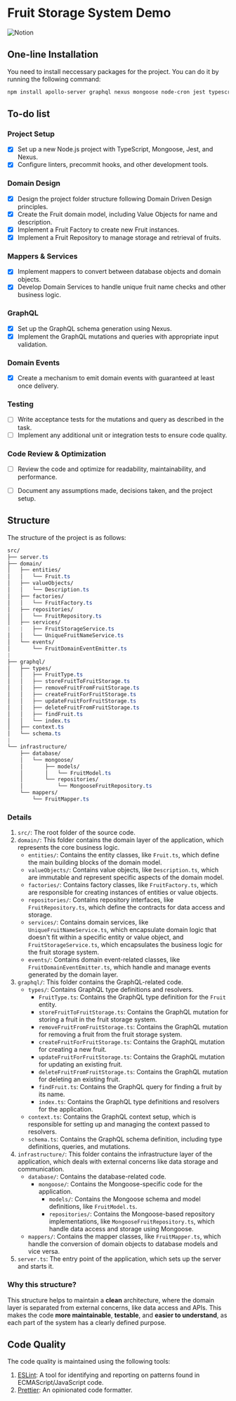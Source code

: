 # Fruit Storage System Demo

<div style="display: flex; flex-direction: row; gap: 20px;">
    <span onclick="window.open('https://www.notion.so/skandio/DDD-Task-681ae75a799b4bd392c658f8eeedc595?pvs=4', '_blank')" style="cursor: pointer;"><img src="https://img.shields.io/badge/Notion-000000?style=for-the-badge&logo=Notion&logoColor=white" alt="Notion"></span>
</div>


<!-- This repo is about a demo of backend application using DDD (Domain Driven Design) approach. -->

## One-line Installation

You need to install neccessary packages for the project. You can do it by running the following command:

```sh
npm install apollo-server graphql nexus mongoose node-cron jest typescript ts-node ts-jest @types/node @types/jest @types/mongoose @types/graphql
```

## To-do list
### Project Setup

- [x] Set up a new Node.js project with TypeScript, Mongoose, Jest, and Nexus.
- [x] Configure linters, precommit hooks, and other development tools.

### Domain Design

- [x] Design the project folder structure following Domain Driven Design principles.
- [x] Create the Fruit domain model, including Value Objects for name and description.
- [x] Implement a Fruit Factory to create new Fruit instances.
- [x] Implement a Fruit Repository to manage storage and retrieval of fruits.

### Mappers & Services

- [x] Implement mappers to convert between database objects and domain objects.
- [x] Develop Domain Services to handle unique fruit name checks and other business logic.

### GraphQL

- [x] Set up the GraphQL schema generation using Nexus.
- [x] Implement the GraphQL mutations and queries with appropriate input validation.

### Domain Events

- [x] Create a mechanism to emit domain events with guaranteed at least once delivery.

### Testing

- [ ] Write acceptance tests for the mutations and query as described in the task.
- [ ] Implement any additional unit or integration tests to ensure code quality.

### Code Review & Optimization

- [ ] Review the code and optimize for readability, maintainability, and performance.
- [ ] Document any assumptions made, decisions taken, and the project setup.





## Structure
The structure of the project is as follows:

```css
src/
├── server.ts 
├── domain/
│   ├── entities/
│   │   └── Fruit.ts
│   ├── valueObjects/
│   │   └── Description.ts
│   ├── factories/
│   │   └── FruitFactory.ts
│   ├── repositories/
│   │   └── FruitRepository.ts
│   ├── services/
|   |   ├── FruitStorageService.ts 
│   │   └── UniqueFruitNameService.ts
│   └── events/
│       └── FruitDomainEventEmitter.ts
|
├── graphql/
│   ├── types/
│   │   ├── FruitType.ts 
│   │   ├── storeFruitToFruitStorage.ts 
│   │   ├── removeFruitFromFruitStorage.ts 
│   │   ├── createFruitForFruitStorage.ts 
│   │   ├── updateFruitForFruitStorage.ts 
│   │   ├── deleteFruitFromFruitStorage.ts 
│   │   ├── findFruit.ts 
│   │   └── index.ts 
│   ├── context.ts 
│   └── schema.ts 
|
└── infrastructure/
    ├── database/
    │   └── mongoose/
    │       ├── models/
    │       │   └── FruitModel.ts
    │       └── repositories/
    │           └── MongooseFruitRepository.ts
    └── mappers/
        └── FruitMapper.ts
```

### Details
1. `src/`: The root folder of the source code.
2. `domain/`: This folder contains the domain layer of the application, which represents the core business logic.
    - `entities/`: Contains the entity classes, like `Fruit.ts`, which define the main building blocks of the domain model.
    - `valueObjects/`: Contains value objects, like `Description.ts`, which are immutable and represent specific aspects of the domain model.
    - `factories/`: Contains factory classes, like `FruitFactory.ts`, which are responsible for creating instances of entities or value objects.
    - `repositories/`: Contains repository interfaces, like `FruitRepository.ts`, which define the contracts for data access and storage.
    - `services/`: Contains domain services, like `UniqueFruitNameService.ts`, which encapsulate domain logic that doesn't fit within a specific entity or value object, and `FruitStorageService.ts`, which encapsulates the business logic for the fruit storage system.
    - `events/`: Contains domain event-related classes, like `FruitDomainEventEmitter.ts`, which handle and manage events generated by the domain layer.
3. `graphql/`: This folder contains the GraphQL-related code.
    - `types/`: Contains GraphQL type definitions and resolvers.
        - `FruitType.ts`: Contains the GraphQL type definition for the `Fruit` entity.
        - `storeFruitToFruitStorage.ts`: Contains the GraphQL mutation for storing a fruit in the fruit storage system.
        - `removeFruitFromFruitStorage.ts`: Contains the GraphQL mutation for removing a fruit from the fruit storage system.
        - `createFruitForFruitStorage.ts`: Contains the GraphQL mutation for creating a new fruit.
        - `updateFruitForFruitStorage.ts`: Contains the GraphQL mutation for updating an existing fruit.
        - `deleteFruitFromFruitStorage.ts`: Contains the GraphQL mutation for deleting an existing fruit.
        - `findFruit.ts`: Contains the GraphQL query for finding a fruit by its name.
        - `index.ts`: Contains the GraphQL type definitions and resolvers for the application.
    - `context.ts`: Contains the GraphQL context setup, which is responsible for setting up and managing the context passed to resolvers.
    - `schema.ts`: Contains the GraphQL schema definition, including type definitions, queries, and mutations.
4. `infrastructure/`: This folder contains the infrastructure layer of the application, which deals with external concerns like data storage and communication.
    - `database/`: Contains the database-related code.
        - `mongoose/`: Contains the Mongoose-specific code for the application.
            - `models/`: Contains the Mongoose schema and model definitions, like `FruitModel.ts`.
            - `repositories/`: Contains the Mongoose-based repository implementations, like `MongooseFruitRepository.ts`, which handle data access and storage using Mongoose.
    - `mappers/`: Contains the mapper classes, like `FruitMapper.ts`, which handle the conversion of domain objects to database models and vice versa.
5. `server.ts`: The entry point of the application, which sets up the server and starts it.


### Why this structure?
This structure helps to maintain a **clean** architecture, where the domain layer is separated from external concerns, like data access and APIs. This makes the code **more maintainable**, **testable**, and **easier to understand**, as each part of the system has a clearly defined purpose.


## Code Quality
The code quality is maintained using the following tools:
1. [ESLint](https://eslint.org/): A tool for identifying and reporting on patterns found in ECMAScript/JavaScript code.
2. [Prettier](https://prettier.io/): An opinionated code formatter.
